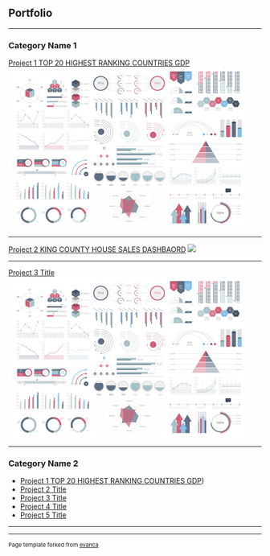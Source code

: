 ## Portfolio

---

### Category Name 1 

[Project 1 TOP 20 HIGHEST RANKING COUNTRIES GDP]()
<img src="images/dummy_thumbnail.jpg?raw=true"/>

---
[Project 2 KING COUNTY HOUSE SALES DASHBAORD](/pdf/sample_presentation.pdf)
<img src="Tableau.hcei/dummy_thumbnail.jpg?raw=true"/>

---
[Project 3 Title](http://example.com/)
<img src="images/dummy_thumbnail.jpg?raw=true"/>

---

### Category Name 2

- [Project 1 TOP 20 HIGHEST RANKING COUNTRIES GDP](https://public.tableau.com/views/assignment_17161421854160/Dashboard1?:language=en-GB&:sid=&:redirect=auth&:display_count=n&:origin=viz_share_link))
- [Project 2 Title]([http://example.com/](https://public.tableau.com/views/KINGCOUNTYHOUSESALESDASHBAORD/KINGCOUNTYHOUSESALES?:language=en-GB&:sid=&:redirect=auth&:display_count=n&:origin=viz_share_link))
- [Project 3 Title](http://example.com/)
- [Project 4 Title](http://example.com/)
- [Project 5 Title](http://example.com/)

---




---
<p style="font-size:11px">Page template forked from <a href="https://github.com/evanca/quick-portfolio">evanca</a></p>
<!-- Remove above link if you don't want to attibute -->
